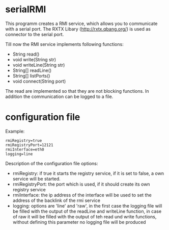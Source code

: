 serialRMI
============
This programm creates a RMI service, which allows you to communicate with a serial port. 
The RXTX Libary (http://rxtx.qbang.org/) is used as connector to the serial port. 

Till now the RMI service implements following functions:
* String read()
* void write(String str)
* void writeLine(String str)
* String[] readLine()
* String[] listPorts()
* void connect(String port)

The read are implemented so that they are not blocking functions. 
In addition the communication can be logged to a file.


configuration file
============
Example:
``` 
rmiRegistry=true
rmiRegistryPort=12121
rmiInterface=eth0
logging=line
``` 
Description of the configuration file options:
* rmiRegistry: if true it starts the registry service, if it is set to false, a own service will be started. 
* rmiRegistryPort: the port which is used, if it should create its own registry service
* rmiInterface: the ip address of the interface will be used to set the address of the backlink of the rmi service
* logging: options are 'line' and 'raw', in the first case the logging file will be filled with the output of the readLine and writeLine function, in case of raw it will be filled with the output of teh read und write functions, without defining this parameter no logging file will be produced

